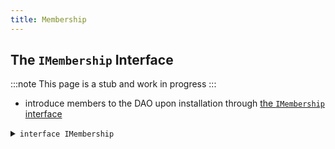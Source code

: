 ```yaml
---
title: Membership
---
```


## The `IMembership` Interface

:::note
This page is a stub and work in progress
:::

- introduce members to the DAO upon installation through [the `IMembership` interface](./02-membership.md)

<details>
<summary><code>interface IMembership</code></summary>

```solidity title=
/// @notice An interface to be implemented by DAO plugins that define membership.
interface IMembership {
  /// @notice Emitted when members are added to the DAO plugin.
  /// @param members The list of new members being added.
  event MembersAdded(address[] members);

/// @notice Emitted when members are removed from the DAO plugin.
/// @param members The list of existing members being removed.
event MembersRemoved(address[] members);

/// @notice Emitted to announce the membership being defined by a contract.
/// @param definingContract The contract defining the membership.
event MembershipContractAnnounced(address indexed definingContract);

/// @notice Checks if an account is a member of the DAO.
/// @param \_account The address of the account to be checked.
/// @return Whether the account is a member or not.
/// @dev This function must be implemented in the plugin contract that introduces the members to the DAO.
function isMember(address \_account) external view returns (bool);
}

```

</details>
